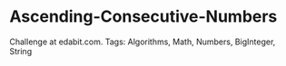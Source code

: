 # Ascending-Consecutive-Numbers
Challenge at edabit.com. Tags: Algorithms, Math, Numbers, BigInteger, String
